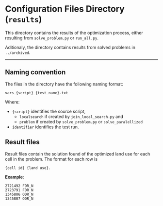 # Configuration Files Directory (`results`)

This directory contains the results of the optimization process, either resulting from `solve_problem.py` or `run_all.py`.

Aditionaly, the directory contains results from solved problems in `../archived`.

---

## Naming convention

The files in the directory have the following naming format:

```
vars_{script}_{test_name}.txt
```
Where:
- `{script}`  identifies the source script,
    - `localsearch` if created by `join_local_search.py` and
    - `problem` if created by `solve_problem.py` or `solve_paralellized`
- `identifier` identifies the test run.

## Result files

Result files contain the solution found of the optimized land use for each cell in the problem. The format for each row is
```
{cell id} {land use}.
```

**Example**:
```
2721492 FDR_N
2723791 FDR_N
1345806 ODR_N
1345807 ODR_N
```
